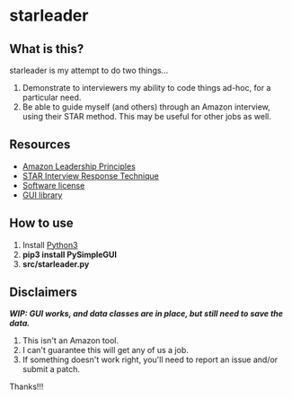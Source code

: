 # starleader

## What is this?

starleader is my attempt to do two things...

1. Demonstrate to interviewers my ability to code things ad-hoc, for a particular need.
2. Be able to guide myself (and others) through an Amazon interview, using their STAR method. This may be useful for other jobs as well.

## Resources

- [Amazon Leadership Principles](https://www.aboutamazon.com/about-us/leadership-principles)
- [STAR Interview Response Technique](https://www.thebalancecareers.com/what-is-the-star-interview-response-technique-2061629)
- [Software license](https://choosealicense.com/licenses/apache-2.0/)
- [GUI library](https://pysimplegui.readthedocs.io/)

## How to use

1. Install [Python3](https://www.python.org/)
2. **pip3 install PySimpleGUI**
3. **src/starleader.py**

## Disclaimers

***WIP: GUI works, and data classes are in place, but still need to save the data.***

1. This isn't an Amazon tool.
2. I can't guarantee this will get any of us a job.
3. If something doesn't work right, you'll need to report an issue and/or submit a patch.

Thanks!!!
